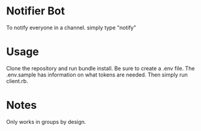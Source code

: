 # Notifier Bot
To notify everyone in a channel. simply type "notify"

# Usage
Clone the repository and run bundle install. Be sure to create a .env file. The .env.sample has information on what tokens are needed. Then simply run client.rb.

# Notes
Only works in groups by design.